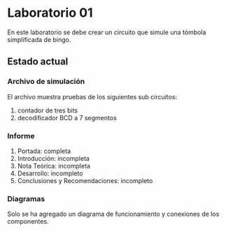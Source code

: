 # Laboratorio 01

En este laboratorio se debe crear un circuito que simule una tómbola simplificada de bingo.

## Estado actual

### Archivo de simulación

El archivo muestra pruebas de los siguientes sub circuitos:

1. contador de tres bits
2. decodificador BCD a 7 segmentos

### Informe

1. Portada: completa
2. Introducción: incompleta
3. Nota Teórica: incompleta
4. Desarrollo: incompleto
5. Conclusiones y Recomendaciones: incompleto

### Diagramas

Solo se ha agregado un diagrama de funcionamiento y conexiones de los componentes.
